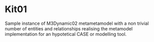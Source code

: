 # Kit01
Sample instance of M3Dynamic02 metametamodel with a non trivial number of entities and relationships realising the metamodel implementation for an hypotetical CASE or modelling tool.
